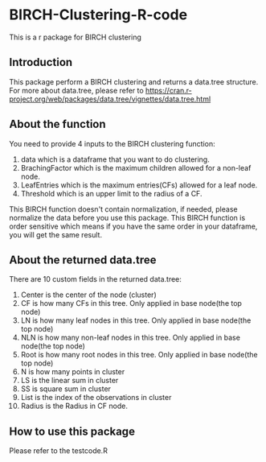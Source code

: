 # BIRCH-Clustering-R-code
This is a r package for BIRCH clustering 


## Introduction
This package perform a BIRCH clustering and returns a data.tree structure. 
For more about data.tree, please refer to https://cran.r-project.org/web/packages/data.tree/vignettes/data.tree.html


## About the function
You need to provide 4 inputs to the BIRCH clustering function:
  1. data which is a dataframe that you want to do clustering. 
  2. BrachingFactor which is the maximum children allowed for a non-leaf node.
  3. LeafEntries which is the maximum entries(CFs) allowed for a leaf node.
  4. Threshold which is an upper limit to the radius of a CF.
  
This BIRCH function doesn't contain normalization, if needed, please normalize the data before you use this package.
This BIRCH function is order sensitive which means if you have the same order in your dataframe, you will get the same result.

## About the returned data.tree
There are 10 custom fields in the returned data.tree:
  1. Center is the center of the node (cluster)
  2. CF is how many CFs in this tree. Only applied in base node(the top node)
  3. LN is how many leaf nodes in this tree. Only applied in base node(the top node)
  4. NLN is how many non-leaf nodes in this tree. Only applied in base node(the top node)
  5. Root is how many root nodes in this tree. Only applied in base node(the top node)
  6. N is how many points in cluster
  7. LS is the linear sum in cluster
  8. SS is square sum in cluster
  9. List is the index of the observations in cluster
 10. Radius is the Radius in CF node. 
 
## How to use this package
Please refer to the testcode.R
